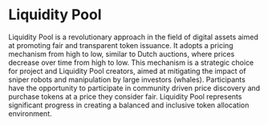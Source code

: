 # Liquidity Pool

Liquidity Pool is a revolutionary approach in the field of digital assets aimed at promoting fair and transparent token issuance.  It adopts a pricing mechanism from high to low, similar to Dutch auctions, where prices decrease over time from high to low.  This mechanism is a strategic choice for project and Liquidity Pool creators, aimed at mitigating the impact of sniper robots and manipulation by large investors (whales).  Participants have the opportunity to participate in community driven price discovery and purchase tokens at a price they consider fair.  Liquidity Pool represents significant progress in creating a balanced and inclusive token allocation environment.
